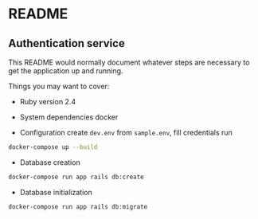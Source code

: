 # README

## Authentication service

This README would normally document whatever steps are necessary to get the
application up and running.

Things you may want to cover:

* Ruby version
2.4

* System dependencies
docker

* Configuration
create `dev.env` from `sample.env`, fill credentials
run 
```bash
docker-compose up --build
```

* Database creation
```bash
docker-compose run app rails db:create
```

* Database initialization
```bash
docker-compose run app rails db:migrate
```

